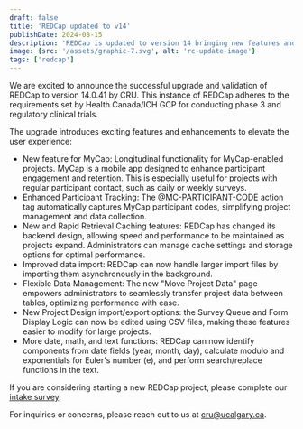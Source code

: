 ```yaml
---
draft: false
title: 'REDCap updated to v14'
publishDate: 2024-08-15
description: 'REDCap is updated to version 14 bringing new features and enhancements to elevate the user experience'
image: {src: '/assets/graphic-7.svg', alt: 'rc-update-image'}
tags: ['redcap']
---
```


We are excited to announce the successful upgrade and validation of REDCap to version 14.0.41 by CRU. This instance of REDCap adheres to the requirements set by Health Canada/ICH GCP for conducting phase 3 and regulatory clinical trials.

The upgrade introduces exciting features and enhancements to elevate the user experience:
- New feature for MyCap: Longitudinal functionality for MyCap-enabled projects. MyCap is a mobile app designed to enhance participant engagement and retention. This is especially useful for projects with regular participant contact, such as daily or weekly surveys.
- Enhanced Participant Tracking: The @MC-PARTICIPANT-CODE action tag automatically captures MyCap participant codes, simplifying project management and data collection.
- New and Rapid Retrieval Caching features: REDCap has changed its backend design, allowing speed and performance to be maintained as projects expand. Administrators can manage cache settings and storage options for optimal performance.
- Improved data import: REDCap can now handle larger import files by importing them asynchronously in the background.
- Flexible Data Management: The new "Move Project Data" page empowers administrators to seamlessly transfer project data between tables, optimizing performance with ease.
- New Project Design import/export options: the Survey Queue and Form Display Logic can now be edited using CSV files, making these features easier to modify for large projects.
- More date, math, and text functions: REDCap can now identify components from date fields (year, month, day), calculate modulo and exponentials for Euler's number (e), and perform search/replace functions in the text.

If you are considering starting a new REDCap project, please complete our [intake survey](https://redcap.cru.ucalgary.ca/surveys/?s=7L49EPE94D).

For inquiries or concerns, please reach out to us at cru@ucalgary.ca.